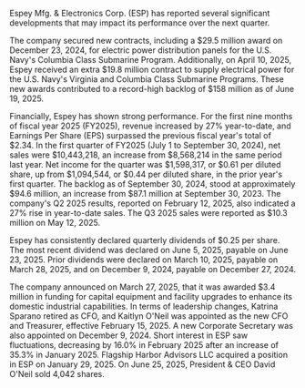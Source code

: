 Espey Mfg. & Electronics Corp. (ESP) has reported several significant developments that may impact its performance over the next quarter.

The company secured new contracts, including a $29.5 million award on December 23, 2024, for electric power distribution panels for the U.S. Navy's Columbia Class Submarine Program. Additionally, on April 10, 2025, Espey received an extra $19.8 million contract to supply electrical power for the U.S. Navy's Virginia and Columbia Class Submarine Programs. These new awards contributed to a record-high backlog of $158 million as of June 19, 2025.

Financially, Espey has shown strong performance. For the first nine months of fiscal year 2025 (FY2025), revenue increased by 27% year-to-date, and Earnings Per Share (EPS) surpassed the previous fiscal year's total of $2.34. In the first quarter of FY2025 (July 1 to September 30, 2024), net sales were $10,443,218, an increase from $8,568,214 in the same period last year. Net income for the quarter was $1,598,317, or $0.61 per diluted share, up from $1,094,544, or $0.44 per diluted share, in the prior year's first quarter. The backlog as of September 30, 2024, stood at approximately $94.6 million, an increase from $87.1 million at September 30, 2023. The company's Q2 2025 results, reported on February 12, 2025, also indicated a 27% rise in year-to-date sales. The Q3 2025 sales were reported as $10.3 million on May 12, 2025.

Espey has consistently declared quarterly dividends of $0.25 per share. The most recent dividend was declared on June 5, 2025, payable on June 23, 2025. Prior dividends were declared on March 10, 2025, payable on March 28, 2025, and on December 9, 2024, payable on December 27, 2024.

The company announced on March 27, 2025, that it was awarded $3.4 million in funding for capital equipment and facility upgrades to enhance its domestic industrial capabilities. In terms of leadership changes, Katrina Sparano retired as CFO, and Kaitlyn O'Neil was appointed as the new CFO and Treasurer, effective February 15, 2025. A new Corporate Secretary was also appointed on December 9, 2024. Short interest in ESP saw fluctuations, decreasing by 16.0% in February 2025 after an increase of 35.3% in January 2025. Flagship Harbor Advisors LLC acquired a position in ESP on January 29, 2025. On June 25, 2025, President & CEO David O'Neil sold 4,042 shares.